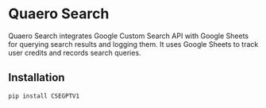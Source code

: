 # Quaero Search

Quaero Search integrates Google Custom Search API with Google Sheets for querying search results and logging them. It uses Google Sheets to track user credits and records search queries.

## Installation

```bash
pip install CSEGPTV1
